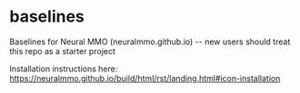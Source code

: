 # baselines
Baselines for Neural MMO (neuralmmo.github.io) -- new users should treat this repo as a starter project

Installation instructions here: https://neuralmmo.github.io/build/html/rst/landing.html#icon-installation
